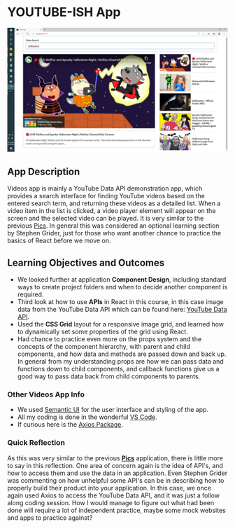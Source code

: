 # YOUTUBE-ISH App

![alt youtube-ish](https://github.com/taroserigano/Moden-React-with-Redux/blob/master/Pictures/videos.png)

## App Description
Videos app is mainly a YouTube Data API demonstration app, which provides a search interface for finding YouTube videos based on the entered search term, and returning these videos as a detailed list. When a video item in the list is clicked, a video player element will appear on the screen and the selected video can be played. It is very similar to the previous [Pics](https://github.com/chadwyck242/pics). In general this was considered an optional learning section by Stephen Grider, just for those who want another chance to practice the basics of React before we move on.

## Learning Objectives and Outcomes
* We looked further at application **Component Design**, including standard ways to create project folders and when to decide another component is required.
* Third look at how to use **APIs** in React in this course, in this case image data from the YouTube Data API which can be found here: [YouTube Data API](https://developers.google.com/youtube/v3/getting-started).
* Used the **CSS Grid** layout for a responsive image grid, and learned how to dynamically set some properties of the grid using React.
* Had chance to practice even more on the props system and the concepts of the component hierarchy, with parent and child components, and how data and methods are passed down and back up. In general from my understanding props are how we can pass data and functions down to child components, and callback functions give us a good way to pass data back from child components to parents. 

### Other Videos App Info
- We used [Semantic UI](https://semantic-ui.com/) for the user interface and styling of the app.
- All my coding is done in the wonderful [VS Code](https://code.visualstudio.com/).
- If curious here is the [Axios Package](https://www.npmjs.com/package/axios).

### Quick Reflection
As this was very similar to the previous **[Pics](https://github.com/chadwyck242/pics)** application, there is little more to say in this reflection. One area of concern again is the idea of API's, and how to access them and use the data in an application. Even Stephen Grider was commenting on how unhelpful some API's can be in describing how to properly build their product into your application. In this case, we once again used Axios to access the YouTube Data API, and it was just a follow along coding session. How I would manage to figure out what had been done will require a lot of independent practice, maybe some mock websites and apps to practice against?

